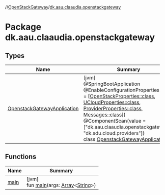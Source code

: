 //[OpenStackGateway](../../index.md)/[dk.aau.claaudia.openstackgateway](index.md)

# Package dk.aau.claaudia.openstackgateway

## Types

| Name | Summary |
|---|---|
| [OpenstackGatewayApplication](-openstack-gateway-application/index.md) | [jvm]<br>@SpringBootApplication<br>@EnableConfigurationProperties(value = [[OpenStackProperties::class](../dk.aau.claaudia.openstackgateway.config/-open-stack-properties/index.md), [UCloudProperties::class](../dk.aau.claaudia.openstackgateway.config/-u-cloud-properties/index.md), [ProviderProperties::class](../dk.aau.claaudia.openstackgateway.config/-provider-properties/index.md), [Messages::class](../dk.aau.claaudia.openstackgateway.config/-messages/index.md)])<br>@ComponentScan(value = ["dk.aau.claaudia.openstackgateway", "dk.sdu.cloud.providers"])<br>class [OpenstackGatewayApplication](-openstack-gateway-application/index.md) |

## Functions

| Name | Summary |
|---|---|
| [main](main.md) | [jvm]<br>fun [main](main.md)(args: [Array](https://kotlinlang.org/api/latest/jvm/stdlib/kotlin/-array/index.html)&lt;[String](https://kotlinlang.org/api/latest/jvm/stdlib/kotlin/-string/index.html)&gt;) |
